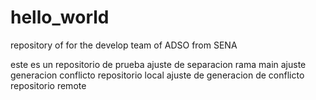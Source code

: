 # hello_world
repository of for the develop team of ADSO from SENA

este es un repositorio de prueba
ajuste de separacion rama main
ajuste generacion conflicto repositorio local 
ajuste de generacion de conflicto repositorio remote
